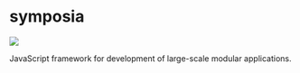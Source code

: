 symposia 
========

<img src="https://travis-ci.org/posbo/symposia.png?branch=master">

JavaScript framework for development of large-scale modular applications.
